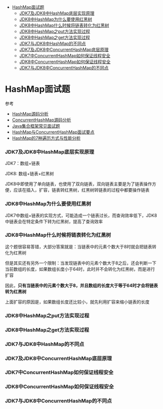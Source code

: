- [HashMap面试题](#HashMap面试题)
  - [JDK7及JDK8中HashMap底层实现原理](#JDK7及JDK8中HashMap底层实现原理)
  - [JDK8中HashMap为什么要使用红黑树](#JDK8中HashMap为什么要使用红黑树)
  - [JDK8中HashMap什么时候将链表转化为红黑树](#JDK8中HashMap什么时候将链表转化为红黑树)
  - [JDK8中HashMap之put方法实现过程](#JDK8中HashMap之put方法实现过程)
  - [JDK8中HashMap之get方法实现过程](#JDK8中HashMap之get方法实现过程)
  - [JDK7与JDK8中HashMap的不同点](#JDK7与JDK8中HashMap的不同点)
  - [JDK7及JDK8中ConcurrentHashMap底层原理](#JDK7及JDK8中ConcurrentHashMap底层原理)
  - [JDK7中ConcurrentHashMap如何保证线程安全](#JDK7中ConcurrentHashMap如何保证线程安全)
  - [JDK8中ConcurrentHashMap如何保证线程安全](#JDK8中ConcurrentHashMap如何保证线程安全)
  - [JDK7与JDK8中ConcurrentHashMap的不同点](#JDK7与JDK8中ConcurrentHashMap的不同点)

# HashMap面试题

参考
- [HashMap源码分析](应用场景与源码分析/HashMap.md)
- [ConcurrentHashMap源码分析](应用场景与源码分析/ConcurrentHashMap.md)
- [Java集合框架常见面试题](https://github.com/Snailclimb/JavaGuide/blob/master/docs/java/collection/Java%E9%9B%86%E5%90%88%E6%A1%86%E6%9E%B6%E5%B8%B8%E8%A7%81%E9%9D%A2%E8%AF%95%E9%A2%98.md)
- [HashMap与ConcurrentHashMap面试要点](https://www.yuque.com/books/share/9f4576fb-9aa9-4965-abf3-b3a36433faa6/doh8wb)
- [HashMap的7种遍历方式与性能分析](https://mp.weixin.qq.com/s/Zz6mofCtmYpABDL1ap04ow)

### JDK7及JDK8中HashMap底层实现原理

JDK7：数组+链表

JDK8: 数组+链表+红黑树

JDK8中即使用了单向链表，也使用了双向链表，双向链表主要是为了链表操作方便，应该在插入，扩容，链表转红黑树，红黑树转链表的过程中都要操作链表

### JDK8中HashMap为什么要使用红黑树

JDK7中数组+链表的实现方式，可能造成一个链表过长，而查询效率低下，JDK8中链表会在特定条件下转为红黑树，提高了查询效率

### JDK8中HashMap什么时候将链表转化为红黑树

这个题很容易答错，大部分答案就是：当链表中的元素个数大于8时就会把链表转化为红黑树

但是其实还有另外一个限制：当发现链表中的元素个数大于8之后，还会判断一下当前数组的长度，如果数组长度小于64时，此时并不会转化为红黑树，而是进行扩容

因此，**只有当链表中的元素个数大于8，并且数组的长度大于等于64时才会将链表转为红黑树**

上面扩容的原因是，如果数组长度还比较小，就先利用扩容来缩小链表的长度

### JDK8中HashMap之put方法实现过程

### JDK8中HashMap之get方法实现过程

### JDK7与JDK8中HashMap的不同点

### JDK7及JDK8中ConcurrentHashMap底层原理

### JDK7中ConcurrentHashMap如何保证线程安全

### JDK8中ConcurrentHashMap如何保证线程安全

### JDK7与JDK8中ConcurrentHashMap的不同点
